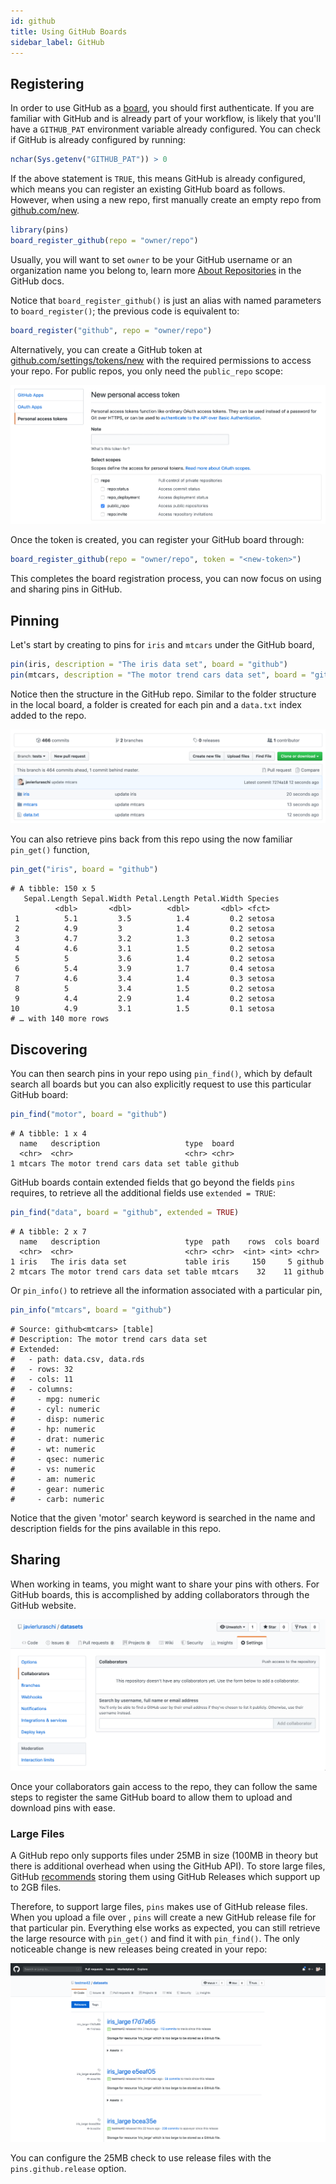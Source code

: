 ```yaml
---
id: github
title: Using GitHub Boards
sidebar_label: GitHub
---
```


## Registering

In order to use GitHub as a [board](boards-understanding.html), you should first authenticate. If you are familiar with GitHub and is already part of your workflow, is likely that you'll have a `GITHUB_PAT` environment variable already configured. You can check if GitHub is already configured by running:

```r
nchar(Sys.getenv("GITHUB_PAT")) > 0
```

If the above statement is `TRUE`, this means GitHub is already configured, which means you can register an existing GitHub board as follows. However, when using a new repo, first manually create an empty repo from [github.com/new](https://github.com/new).

```r
library(pins)
board_register_github(repo = "owner/repo")
```

Usually, you will want to set `owner` to be your GitHub username or an organization name you belong to, learn more [About Repositories](https://help.github.com/en/articles/about-repositories) in the GitHub docs.

Notice that `board_register_github()` is just an alias with named parameters to `board_register()`; the previous code is equivalent to:

```r
board_register("github", repo = "owner/repo")
```

Alternatively, you can create a GitHub token at [github.com/settings/tokens/new](https://github.com/settings/tokens/new) with the required permissions to access your repo. For public repos, you only need the `public_repo` scope:

![](/images/docs/boards-github-token.png)

Once the token is created, you can register your GitHub board through:

```r
board_register_github(repo = "owner/repo", token = "<new-token>")
```

This completes the board registration process, you can now focus on using and sharing pins in GitHub.

## Pinning

Let's start by creating to pins for `iris` and `mtcars` under the GitHub board,

```r
pin(iris, description = "The iris data set", board = "github")
pin(mtcars, description = "The motor trend cars data set", board = "github")
```

Notice then the structure in the GitHub repo. Similar to the folder structure in the local board, a folder is created for each pin and a `data.txt` index added to the repo.

![](/images/docs/boards-github-repo.png)

You can also retrieve pins back from this repo using the now familiar `pin_get()` function,

```r
pin_get("iris", board = "github")
```
```
# A tibble: 150 x 5
   Sepal.Length Sepal.Width Petal.Length Petal.Width Species
          <dbl>       <dbl>        <dbl>       <dbl> <fct>
 1          5.1         3.5          1.4         0.2 setosa
 2          4.9         3            1.4         0.2 setosa
 3          4.7         3.2          1.3         0.2 setosa
 4          4.6         3.1          1.5         0.2 setosa
 5          5           3.6          1.4         0.2 setosa
 6          5.4         3.9          1.7         0.4 setosa
 7          4.6         3.4          1.4         0.3 setosa
 8          5           3.4          1.5         0.2 setosa
 9          4.4         2.9          1.4         0.2 setosa
10          4.9         3.1          1.5         0.1 setosa
# … with 140 more rows
```

## Discovering

You can then search pins in your repo using `pin_find()`, which by default search all boards but you can also explicitly request to use this particular GitHub board:

```r
pin_find("motor", board = "github")
```
```
# A tibble: 1 x 4
  name   description                   type  board
  <chr>  <chr>                         <chr> <chr>
1 mtcars The motor trend cars data set table github
```

GitHub boards contain extended fields that go beyond the fields `pins` requires, to retrieve all the additional fields use `extended = TRUE`:

```r
pin_find("data", board = "github", extended = TRUE)
```
```
# A tibble: 2 x 7
  name   description                   type  path    rows  cols board
  <chr>  <chr>                         <chr> <chr>  <int> <int> <chr>
1 iris   The iris data set             table iris     150     5 github
2 mtcars The motor trend cars data set table mtcars    32    11 github
```

Or `pin_info()` to retrieve all the information associated with a particular pin,

```r
pin_info("mtcars", board = "github")
```
```
# Source: github<mtcars> [table]
# Description: The motor trend cars data set
# Extended:
#   - path: data.csv, data.rds
#   - rows: 32
#   - cols: 11
#   - columns:
#     - mpg: numeric
#     - cyl: numeric
#     - disp: numeric
#     - hp: numeric
#     - drat: numeric
#     - wt: numeric
#     - qsec: numeric
#     - vs: numeric
#     - am: numeric
#     - gear: numeric
#     - carb: numeric
```

Notice that the given 'motor' search keyword is searched in the name and description fields for the pins available in this repo.

## Sharing

When working in teams, you might want to share your pins with others. For GitHub boards, this is accomplished by adding collaborators through the GitHub website.

![](/images/docs/boards-github-sharing.png)

Once your collaborators gain access to the repo, they can follow the same steps to register the same GitHub board to allow them to upload and download pins with ease.

### Large Files

A GitHub repo only supports files under 25MB in size (100MB in theory but there is additional overhead when using the GitHub API). To store large files, GitHub [recommends](https://help.github.com/en/articles/distributing-large-binaries) storing them using GitHub Releases which support up to 2GB files.

Therefore, to support large files, `pins` makes use of GitHub release files. When you upload a file over , `pins` will create a new GitHub release file for that particular pin. Everything else works as expected, you can still retrieve the large resource with `pin_get()` and find it with `pin_find()`. The only noticeable change is new releases being created in your repo:

![](/images/docs/boards-github-release.png)

You can configure the 25MB check to use release files with the `pins.github.release` option.
